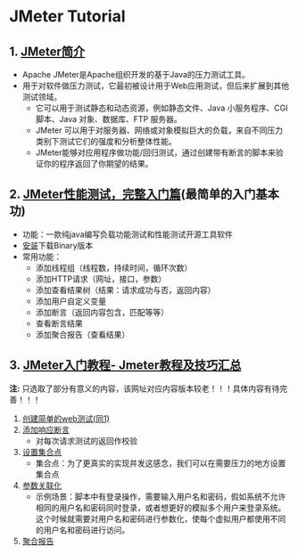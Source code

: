 # JMeter Tutorial

## 1. [JMeter简介](https://baike.baidu.com/item/Jmeter/3104456?fr=aladdin)
- Apache JMeter是Apache组织开发的基于Java的压力测试工具。
- 用于对软件做压力测试，它最初被设计用于Web应用测试，但后来扩展到其他测试领域。
  - 它可以用于测试静态和动态资源，例如静态文件、Java 小服务程序、CGI 脚本、Java 对象、数据库、FTP 服务器。
  - JMeter 可以用于对服务器、网络或对象模拟巨大的负载，来自不同压力类别下测试它们的强度和分析整体性能。
  - JMeter能够对应用程序做功能/回归测试，通过创建带有断言的脚本来验证你的程序返回了你期望的结果。

## 2. <span id="1">[JMeter性能测试，完整入门篇](https://blog.csdn.net/lovesoo/article/details/78579547)(最简单的入门基本功)</span>

- 功能：一款纯java编写负载功能测试和性能测试开源工具软件
- [安装](http://jmeter.apache.org/download_jmeter.cgi)下载Binary版本
- 常用功能：
  - 添加线程组（线程数，持续时间，循环次数）
  - 添加HTTP请求（网址，接口，参数）
  - 添加查看结果树（结果：请求成功与否，返回内容）
  - 添加用户自定义变量
  - 添加断言（返回内容包含，匹配等等）
  - 查看断言结果
  - 添加聚合报告（查看结果）

## 3. [JMeter入门教程- Jmeter教程及技巧汇总](https://www.hissummer.com/jmeter-summary.html)

**注:** 只选取了部分有意义的内容，该网址对应内容版本较老！！！具体内容有待完善！！！

1. [创建简单的web测试(同1)](#1)
2. [添加响应断言](https://www.hissummer.com/tutorials/149-jmeter-.html)
   - 对每次请求测试的返回作校验
3. [设置集合点](https://www.hissummer.com/loadtesting-jmeter/272-jmeter.html)
   - 集合点：为了更真实的实现并发这感念，我们可以在需要压力的地方设置集合点
4. [参数关联化](https://www.hissummer.com/loadtesting-jmeter/276-jmeter-.html)
   - 示例场景：脚本中有登录操作，需要输入用户名和密码，假如系统不允许相同的用户名和密码同时登录，或者想更好的模拟多个用户来登录系统。这个时候就需要对用户名和密码进行参数化，使每个虚拟用户都使用不同的用户名和密码进行访问。
5. [聚合报告](https://www.hissummer.com/loadtesting-jmeter/262-jmeter.html)


